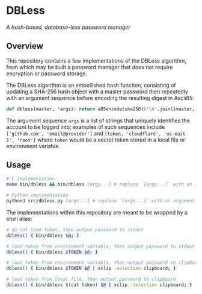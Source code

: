 # DBLess

_A hash-based, database-less password manager_

## Overview

This repository contains a few implementations of the DBLess algorithm, from which may be built a password manager that does not require encryption or password storage.

The DBLess algorithm is an embellished hash function, consisting of updating a SHA-256 hash object with a master password then repeatedly with an argument sequence before encoding the resulting digest in Ascii85:

```python
def dbless(master, *args): return a85encode(sha256(b'\n'.join([master, *args, b''])).digest()).replace(b'z', b'!' * 5)
```

The argument sequence `args` is a list of strings that uniquely identifies the account to be logged into; examples of such sequences include `['github.com', 'email@provider']` and `[token, 'cloudflare', 'us-east-1', 'root']` where `token` would be a secret token stored in a local file or environment variable.

## Usage

```sh
# C implementation
make bin/dbless && bin/dbless [args...] # replace `[args...]` with an argument sequence

# Python implementation
python3 src/dbless.py [args...] # replace `[args...]` with an argument sequence
```

The implementations within this repository are meant to be wrapped by a shell alias:

```sh
# do not load token, then output password to stdout
dbless() { bin/dbless $@; }

# load token from environment variable, then output password to stdout
dbless() { bin/dbless $TOKEN $@; }

# load token from environment variable, then output password to clipboard
dbless() { bin/dbless $TOKEN $@ | xclip -selection clipboard; }

# load token from local file, then output password to clipboard
dbless() { bin/dbless $(cat token) $@ | xclip -selection clipboard; }
```
